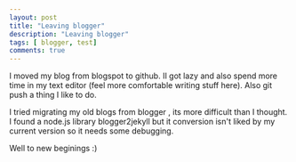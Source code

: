 ```yaml
---
layout: post
title: "Leaving blogger"
description: "Leaving blogger"
tags: [ blogger, test]
comments: true
---
```


I moved my blog from blogspot to github. II got lazy and also spend more time in my text editor (feel more comfortable writing stuff here). Also git push a thing I like to do.

I tried migrating my old blogs from blogger , its more difficult than I thought. I found a node.js library blogger2jekyll but it conversion isn't liked by my current version so it needs some debugging.

Well to new beginings :)